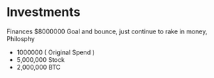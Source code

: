# Investments

Finances
$8000000 Goal and bounce, just continue to rake in money, Philosphy
- 1000000 ( Original Spend )
- 5,000,000 Stock
- 2,000,000 BTC
